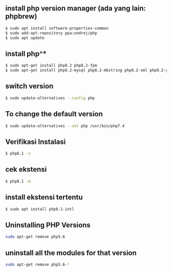 ## install php version manager (ada yang lain: phpbrew)

```bash
$ sudo apt install software-properties-common
$ sudo add-apt-repository ppa:ondrej/php
$ sudo apt update
```

## install php^\*

```bash
$ sudo apt-get install php8.2 php8.2-fpm
$ sudo apt-get install php8.2-mysql php8.2-mbstring php8.2-xml php8.2-gd php8.2-curl
```

## switch version

```bash
$ sudo update-alternatives --config php
```

## To change the default version

```bash
$ sudo update-alternatives --set php /usr/bin/php7.4
```

## Verifikasi Instalasi

```bash
$ php8.1 -v
```

## cek ekstensi

```bash
$ php8.1 -m
```

## install ekstensi tertentu

```bash
$ sudo apt install php8.1-intl
```

## Uninstalling PHP Versions

```bash
sudo apt-get remove php5.6
```

## uninstall all the modules for that version

```bash
sudo apt-get remove php5.6-*
```
